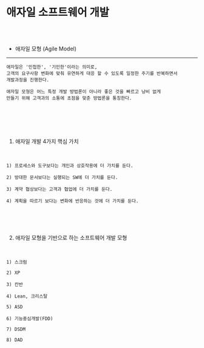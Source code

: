 # 애자일 소프트웨어 개발

<br />
<br />

* 애자일 모형 (Agile Model)

---

```
애자일은 '민첩한', '기민한'이라는 의미로,
고객의 요구사항 변화에 맞춰 유연하게 대응 할 수 있도록 일정한 주기를 반복하면서
개발과정을 진행한다.

애자일 모형은 어느 특정 개발 방법론이 아니라 좋은 것을 빠르고 낭비 없게
만들기 위해 고객과의 소통에 초점을 맞춘 방법론을 통칭한다.
```

<br />
<br />
<br />
<br />

1. 애자일 개발 4가지 핵심 가치

<br />

`1) 프로세스와 도구보다는 개인과 상호작용에 더 가치를 둔다.`

`2) 방대한 문서보다는 실행되는 SW에 더 가치를 둔다.`

`3) 계약 협상보다는 고객과 협업에 더 가치를 둔다.`

`4) 계획을 따르기 보다는 변화에 반응하는 것에 더 가치를 둔다.`

<br />
<br />
<br />

2. 애자일 모형을 기반으로 하는 소프트웨어 개발 모형

<br />

`1) 스크럼`

`2) XP`

`3) 칸반`

`4) Lean, 크리스탈`

`5) ASD`

`6) 기능중심개발(FDD)`

`7) DSDM`

`8) DAD`
